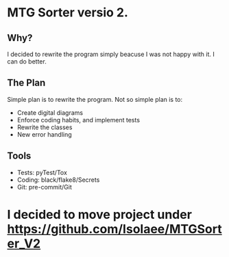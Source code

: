 # MTG Sorter versio 2.

## Why?
I decided to rewrite the program simply beacuse I was not happy with it. I can do better.

## The Plan
Simple plan is to rewrite the program.
Not so simple plan is to:
- Create digital diagrams
- Enforce coding habits, and implement tests
- Rewrite the classes
- New error handling

## Tools
- Tests: pyTest/Tox
- Coding: black/flake8/Secrets
- Git: pre-commit/Git


# I decided to move project under https://github.com/Isolaee/MTGSorter_V2

